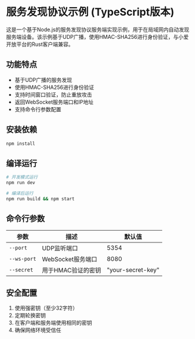 # 服务发现协议示例 (TypeScript版本)

这是一个基于Node.js的服务发现协议服务端实现示例，用于在局域网内自动发现服务端设备。该示例基于UDP广播，使用HMAC-SHA256进行身份验证，与小爱开放平台的Rust客户端兼容。

## 功能特点

- 基于UDP广播的服务发现
- 使用HMAC-SHA256进行身份验证
- 支持时间窗口验证，防止重放攻击
- 返回WebSocket服务端口和IP地址
- 支持命令行参数配置

## 安装依赖

```bash
npm install
```

## 编译运行

```bash
# 开发模式运行
npm run dev

# 编译后运行
npm run build && npm start
```

## 命令行参数

| 参数 | 描述 | 默认值 |
|------|------|--------|
| `--port` | UDP监听端口 | 5354 |
| `--ws-port` | WebSocket服务端口 | 8080 |
| `--secret` | 用于HMAC验证的密钥 | "your-secret-key" |

## 安全配置

1. 使用强密钥（至少32字符）
2. 定期轮换密钥
3. 在客户端和服务端使用相同的密钥
4. 确保网络环境受信任